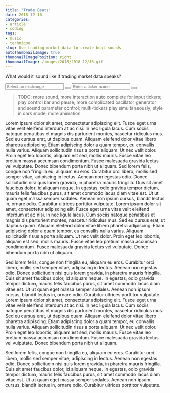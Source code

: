 ```yaml
---
title: "Trade Beats"
date: 2018-12-16
categories:
- article
- coding
tags:
- music
- technique
slug: Use trading market data to create beat sounds
autoThumbnailImage: true
thumbnailImagePosition: right
thumbnailImage: /images/2018/2018-12/16.gif
---
```


What would it sound like if trading market data speaks? 
<!--more-->

<div>
    <link rel="stylesheet" type="text/css" href="/css/trading-audio/techan.css" />
    <link rel="stylesheet" type="text/css" href="/css/trading-audio/awesomplete.css" />
    <link rel="stylesheet" type="text/css" href="/css/trading-audio/style.css" />
    <script src="http://d3js.org/d3.v4.min.js"></script>
    <script src="/js/trading-audio/techan.min.js"></script>
    <script src="/js/trading-audio/awesomplete.min.js"></script>
    <section id="combobox">
            <input id="exchange-input" placeholder="Select an exchange" class="dropdown-input" />
            <button id="exchange-btn" class="dropdown-btn" type="button"><span class="caret"></span></button>
            <input id="ticker-input" placeholder="Enter a ticker name" class="dropdown-input" />
            <button id="ticker-btn" class="dropdown-btn" type="button"><span class="caret"></span></button>
            <button id="togglePlay" hidden>▶</button>
    </section>
    <div></div>
    <div id="chart" hidden></div>
    <div><canvas id="proceduralCanvas" hidden></canvas></div>
    <script src="/js/trading-audio/tradeBeats.js"></script>    
</div>

> TODO: more sound, more interaction
> auto complete for input tickers; play control bar and pause; more complicated oscillator generator and sound parameter control; multi-tickers play simultaneously; style in dark mode; more animation.

Lorem ipsum dolor sit amet, consectetur adipiscing elit. Fusce eget urna vitae velit eleifend interdum at ac nisi. In nec ligula lacus. Cum sociis natoque penatibus et magnis dis parturient montes, nascetur ridiculus mus. Sed eu cursus erat, ut dapibus quam. Aliquam eleifend dolor vitae libero pharetra adipiscing. Etiam adipiscing dolor a quam tempor, eu convallis nulla varius. Aliquam sollicitudin risus a porta aliquam. Ut nec velit dolor. Proin eget leo lobortis, aliquam est sed, mollis mauris. Fusce vitae leo pretium massa accumsan condimentum. Fusce malesuada gravida lectus vel vulputate. Donec bibendum porta nibh ut aliquam. Sed lorem felis, congue non fringilla eu, aliquam eu eros. Curabitur orci libero, mollis sed semper vitae, adipiscing in lectus. Aenean non egestas odio. Donec sollicitudin nisi quis lorem gravida, in pharetra mauris fringilla. Duis sit amet faucibus dolor, id aliquam neque. In egestas, odio gravida tempor dictum, mauris felis faucibus purus, sit amet commodo lacus diam vitae est. Ut ut quam eget massa semper sodales. Aenean non ipsum cursus, blandit lectus in, ornare odio. Curabitur ultrices porttitor vulputate. Lorem ipsum dolor sit amet, consectetur adipiscing elit. Fusce eget urna vitae velit eleifend interdum at ac nisi. In nec ligula lacus. Cum sociis natoque penatibus et magnis dis parturient montes, nascetur ridiculus mus. Sed eu cursus erat, ut dapibus quam. Aliquam eleifend dolor vitae libero pharetra adipiscing. Etiam adipiscing dolor a quam tempor, eu convallis nulla varius. Aliquam sollicitudin risus a porta aliquam. Ut nec velit dolor. Proin eget leo lobortis, aliquam est sed, mollis mauris. Fusce vitae leo pretium massa accumsan condimentum. Fusce malesuada gravida lectus vel vulputate. Donec bibendum porta nibh ut aliquam.

Sed lorem felis, congue non fringilla eu, aliquam eu eros. Curabitur orci libero, mollis sed semper vitae, adipiscing in lectus. Aenean non egestas odio. Donec sollicitudin nisi quis lorem gravida, in pharetra mauris fringilla. Duis sit amet faucibus dolor, id aliquam neque. In egestas, odio gravida tempor dictum, mauris felis faucibus purus, sit amet commodo lacus diam vitae est. Ut ut quam eget massa semper sodales. Aenean non ipsum cursus, blandit lectus in, ornare odio. Curabitur ultrices porttitor vulputate. Lorem ipsum dolor sit amet, consectetur adipiscing elit. Fusce eget urna vitae velit eleifend interdum at ac nisi. In nec ligula lacus. Cum sociis natoque penatibus et magnis dis parturient montes, nascetur ridiculus mus. Sed eu cursus erat, ut dapibus quam. Aliquam eleifend dolor vitae libero pharetra adipiscing. Etiam adipiscing dolor a quam tempor, eu convallis nulla varius. Aliquam sollicitudin risus a porta aliquam. Ut nec velit dolor. Proin eget leo lobortis, aliquam est sed, mollis mauris. Fusce vitae leo pretium massa accumsan condimentum. Fusce malesuada gravida lectus vel vulputate. Donec bibendum porta nibh ut aliquam.

Sed lorem felis, congue non fringilla eu, aliquam eu eros. Curabitur orci libero, mollis sed semper vitae, adipiscing in lectus. Aenean non egestas odio. Donec sollicitudin nisi quis lorem gravida, in pharetra mauris fringilla. Duis sit amet faucibus dolor, id aliquam neque. In egestas, odio gravida tempor dictum, mauris felis faucibus purus, sit amet commodo lacus diam vitae est. Ut ut quam eget massa semper sodales. Aenean non ipsum cursus, blandit lectus in, ornare odio. Curabitur ultrices porttitor vulputate.